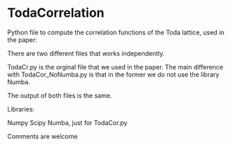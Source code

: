 # TodaCorrelation
Python file to compute the correlation functions of the Toda lattice, used in the paper: 

There are two different files that works independently.

TodaCr.py is the orginal file that we used in the paper. 
The main difference with TodaCor_NoNumba.py is that in the former we do not use the library Numba.

The output of both files is the same.

Libraries:

Numpy
Scipy
Numba, just for TodaCor.py

Comments are welcome
